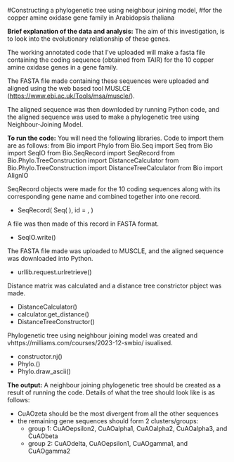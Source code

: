 #Constructing a phylogenetic tree using neighbour joining model,
#for the copper amine oxidase gene family in Arabidopsis thaliana
 
**Brief explanation of the data and analysis:**
The aim of this investigation, is to look into the evolutionary relationship of these genes.

The working annotated code that I've uploaded will make a fasta file
containing the coding sequence (obtained from TAIR)
for the 10 copper amine oxidase genes in a gene family.

The FASTA file made containing these sequences were uploaded
and aligned using the web based tool MUSLCE (https://www.ebi.ac.uk/Tools/msa/muscle/). 

The aligned sequence was then downloded by running Python code, 
and the aligned sequence was used to make a phylogenetic tree using Neighbour-Joining Model.

**To run the code:**
You will need the following libraries. Code to import them are as follows:
from Bio import Phylo
from Bio.Seq import Seq 
from Bio import SeqIO
from Bio.SeqRecord import SeqRecord
from Bio.Phylo.TreeConstruction import DistanceCalculator
from Bio.Phylo.TreeConstruction import DistanceTreeCalculator
from Bio import AlignIO 

SeqRecord objects were made for the 10 coding sequences
along with its corresponding gene name and combined together into one record.
 - SeqRecord(
   Seq(
   ),
   id = , 
)

A file was then made of this record in FASTA format. 
 - SeqIO.write()

The FASTA file made was uploaded to MUSCLE, and the aligned sequence was downloaded into Python.
 - urllib.request.urlretrieve()


Distance matrix was calculated and a distance tree constrictor pbject was made.
 - DistanceCalculator()
 - calculator.get_distance()
 - DistanceTreeConstructor()

Phylogenetic tree using neighbour joining model was created and vhttps://milliams.com/courses/2023-12-swbio/
isualised.
 - constructor.nj()
 - Phylo.()
 - Phylo.draw_ascii()

**The output:**
A neighbour joining phylogenetic tree should be created as a result of running the code.
Details of what the tree should look like is as follows:
- CuAOzeta should be the most divergent from all the other sequences 
- the remaining gene sequences should form 2 clusters/groups:
   - group 1: CuAOepsilon2, CuAOalpha1, CuAOalpha2, CuAOalpha3, and CuAObeta
   - group 2: CuAOdelta, CuAOepsilon1, CuAOgamma1, and CuAOgamma2
